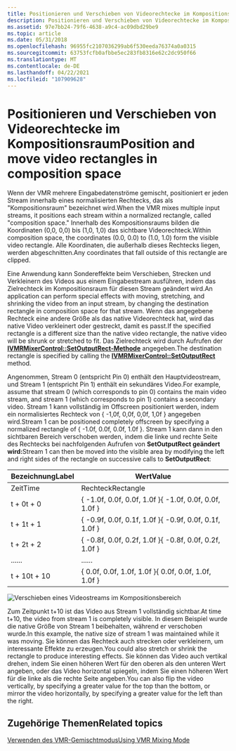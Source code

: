 ```yaml
---
title: Positionieren und Verschieben von Videorechtecke im Kompositionsraum
description: Positionieren und Verschieben von Videorechtecke im Kompositionsraum
ms.assetid: 97e7bb24-79f6-4638-a9c4-ac09dbd29be9
ms.topic: article
ms.date: 05/31/2018
ms.openlocfilehash: 96955fc2107036299ab6f530eeda76374a0a0315
ms.sourcegitcommit: 63753fcfb0afbbe5ec283fb8316e62c2dc950f66
ms.translationtype: MT
ms.contentlocale: de-DE
ms.lasthandoff: 04/22/2021
ms.locfileid: "107909628"
---
```

# <a name="position-and-move-video-rectangles-in-composition-space"></a><span data-ttu-id="91c89-103">Positionieren und Verschieben von Videorechtecke im Kompositionsraum</span><span class="sxs-lookup"><span data-stu-id="91c89-103">Position and move video rectangles in composition space</span></span>

<span data-ttu-id="91c89-104">Wenn der VMR mehrere Eingabedatenströme gemischt, positioniert er jeden Stream innerhalb eines normalisierten Rechtecks, das als "Kompositionsraum" bezeichnet wird.</span><span class="sxs-lookup"><span data-stu-id="91c89-104">When the VMR mixes multiple input streams, it positions each stream within a normalized rectangle, called "composition space."</span></span> <span data-ttu-id="91c89-105">Innerhalb des Kompositionsraums bilden die Koordinaten (0,0, 0,0) bis (1,0, 1,0) das sichtbare Videorechteck.</span><span class="sxs-lookup"><span data-stu-id="91c89-105">Within composition space, the coordinates (0.0, 0.0) to (1.0, 1.0) form the visible video rectangle.</span></span> <span data-ttu-id="91c89-106">Alle Koordinaten, die außerhalb dieses Rechtecks liegen, werden abgeschnitten.</span><span class="sxs-lookup"><span data-stu-id="91c89-106">Any coordinates that fall outside of this rectangle are clipped.</span></span>

<span data-ttu-id="91c89-107">Eine Anwendung kann Sondereffekte beim Verschieben, Strecken und Verkleinern des Videos aus einem Eingabestream ausführen, indem das Zielrechteck im Kompositionsraum für diesen Stream geändert wird.</span><span class="sxs-lookup"><span data-stu-id="91c89-107">An application can perform special effects with moving, stretching, and shrinking the video from an input stream, by changing the destination rectangle in composition space for that stream.</span></span> <span data-ttu-id="91c89-108">Wenn das angegebene Rechteck eine andere Größe als das native Videorechteck hat, wird das native Video verkleinert oder gestreckt, damit es passt.</span><span class="sxs-lookup"><span data-stu-id="91c89-108">If the specified rectangle is a different size than the native video rectangle, the native video will be shrunk or stretched to fit.</span></span> <span data-ttu-id="91c89-109">Das Zielrechteck wird durch Aufrufen der [**IVMRMixerControl::SetOutputRect-Methode**](/windows/desktop/api/Strmif/nf-strmif-ivmrmixercontrol-setmixingprefs) angegeben.</span><span class="sxs-lookup"><span data-stu-id="91c89-109">The destination rectangle is specified by calling the [**IVMRMixerControl::SetOutputRect**](/windows/desktop/api/Strmif/nf-strmif-ivmrmixercontrol-setmixingprefs) method.</span></span>

<span data-ttu-id="91c89-110">Angenommen, Stream 0 (entspricht Pin 0) enthält den Hauptvideostream, und Stream 1 (entspricht Pin 1) enthält ein sekundäres Video.</span><span class="sxs-lookup"><span data-stu-id="91c89-110">For example, assume that stream 0 (which corresponds to pin 0) contains the main video stream, and stream 1 (which corresponds to pin 1) contains a secondary video.</span></span> <span data-ttu-id="91c89-111">Stream 1 kann vollständig im Offscreen positioniert werden, indem ein normalisiertes Rechteck von { -1,0f, 0,0f, 0,0f, 1,0f } angegeben wird.</span><span class="sxs-lookup"><span data-stu-id="91c89-111">Stream 1 can be positioned completely offscreen by specifying a normalized rectangle of { -1.0f, 0.0f, 0.0f, 1.0f }.</span></span> <span data-ttu-id="91c89-112">Stream 1 kann dann in den sichtbaren Bereich verschoben werden, indem die linke und rechte Seite des Rechtecks bei nachfolgenden Aufrufen von **SetOutputRect geändert wird:**</span><span class="sxs-lookup"><span data-stu-id="91c89-112">Stream 1 can then be moved into the visible area by modifying the left and right sides of the rectangle on successive calls to **SetOutputRect**:</span></span>



| <span data-ttu-id="91c89-113">Bezeichnung</span><span class="sxs-lookup"><span data-stu-id="91c89-113">Label</span></span> | <span data-ttu-id="91c89-114">Wert</span><span class="sxs-lookup"><span data-stu-id="91c89-114">Value</span></span> |
|--------|-----------------------------|
| <span data-ttu-id="91c89-115">Zeit</span><span class="sxs-lookup"><span data-stu-id="91c89-115">Time</span></span>   | <span data-ttu-id="91c89-116">Rechteck</span><span class="sxs-lookup"><span data-stu-id="91c89-116">Rectangle</span></span>                   |
| <span data-ttu-id="91c89-117">t + 0</span><span class="sxs-lookup"><span data-stu-id="91c89-117">t + 0</span></span>  | <span data-ttu-id="91c89-118">{ -1.0f, 0.0f, 0.0f, 1.0f }</span><span class="sxs-lookup"><span data-stu-id="91c89-118">{ -1.0f, 0.0f, 0.0f, 1.0f }</span></span> |
| <span data-ttu-id="91c89-119">t + 1</span><span class="sxs-lookup"><span data-stu-id="91c89-119">t + 1</span></span>  | <span data-ttu-id="91c89-120">{ -0.9f, 0.0f, 0.1f, 1.0f }</span><span class="sxs-lookup"><span data-stu-id="91c89-120">{ -0.9f, 0.0f, 0.1f, 1.0f }</span></span> |
| <span data-ttu-id="91c89-121">t + 2</span><span class="sxs-lookup"><span data-stu-id="91c89-121">t + 2</span></span>  | <span data-ttu-id="91c89-122">{ -0.8f, 0.0f, 0.2f, 1.0f }</span><span class="sxs-lookup"><span data-stu-id="91c89-122">{ -0.8f, 0.0f, 0.2f, 1.0f }</span></span> |
| <span data-ttu-id="91c89-123">...</span><span class="sxs-lookup"><span data-stu-id="91c89-123">...</span></span>    | <span data-ttu-id="91c89-124">...</span><span class="sxs-lookup"><span data-stu-id="91c89-124">...</span></span>                         |
| <span data-ttu-id="91c89-125">t + 10</span><span class="sxs-lookup"><span data-stu-id="91c89-125">t + 10</span></span> | <span data-ttu-id="91c89-126">{ 0.0f, 0.0f, 1.0f, 1.0f }</span><span class="sxs-lookup"><span data-stu-id="91c89-126">{ 0.0f, 0.0f, 1.0f, 1.0f }</span></span>  |



 

![Verschieben eines Videostreams im Kompositionsbereich](images/composition-space.png)

<span data-ttu-id="91c89-128">Zum Zeitpunkt t+10 ist das Video aus Stream 1 vollständig sichtbar.</span><span class="sxs-lookup"><span data-stu-id="91c89-128">At time t+10, the video from stream 1 is completely visible.</span></span> <span data-ttu-id="91c89-129">In diesem Beispiel wurde die native Größe von Stream 1 beibehalten, während er verschoben wurde.</span><span class="sxs-lookup"><span data-stu-id="91c89-129">In this example, the native size of stream 1 was maintained while it was moving.</span></span> <span data-ttu-id="91c89-130">Sie können das Rechteck auch strecken oder verkleinern, um interessante Effekte zu erzeugen.</span><span class="sxs-lookup"><span data-stu-id="91c89-130">You could also stretch or shrink the rectangle to produce interesting effects.</span></span> <span data-ttu-id="91c89-131">Sie können das Video auch vertikal drehen, indem Sie einen höheren Wert für den oberen als den unteren Wert angeben, oder das Video horizontal spiegeln, indem Sie einen höheren Wert für die linke als die rechte Seite angeben.</span><span class="sxs-lookup"><span data-stu-id="91c89-131">You can also flip the video vertically, by specifying a greater value for the top than the bottom, or mirror the video horizontally, by specifying a greater value for the left than the right.</span></span>

## <a name="related-topics"></a><span data-ttu-id="91c89-132">Zugehörige Themen</span><span class="sxs-lookup"><span data-stu-id="91c89-132">Related topics</span></span>

<dl> <dt>

[<span data-ttu-id="91c89-133">Verwenden des VMR-Gemischtmodus</span><span class="sxs-lookup"><span data-stu-id="91c89-133">Using VMR Mixing Mode</span></span>](using-vmr-mixing-mode.md)
</dt> </dl>

 

 



